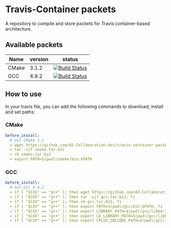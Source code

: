 # Travis-Container packets

A repository to compile and store packets for Travis container-based
architecture.

## Available packets

| Name | version | status |
| ---- | ------------ | ------ |
| CMake | 3.1.2 | [![Build Status](https://travis-ci.org/A2-Collaboration-dev/travis-container-packets.svg?branch=cmake)](https://travis-ci.org/A2-Collaboration-dev/travis-container-packets) |
| GCC | 4.9.2 | [![Build Status](https://travis-ci.org/A2-Collaboration-dev/travis-container-packets.svg?branch=gcc)](https://travis-ci.org/A2-Collaboration-dev/travis-container-packets) |


## How to use

In your travis file, you can add the following commands to download, install and set paths:


### CMake

```yml
before_install:
  # Get CMake 3.1
  - wget https://github.com/A2-Collaboration-dev/travis-container-packets/releases/download/cmake-3.1.2/cmake.tar.bz2
  - tar -xjf cmake.tar.bz2
  - rm cmake.tar.bz2
  - export PATH=$(pwd)/cmake/bin:$PATH
```

### GCC

```yml
before_install:
  # Get GCC 4.9.2
  - if [ "$CXX" == "g++" ]; then wget https://github.com/A2-Collaboration-dev/travis-container-packets/releases/download/gcc-4.9.2/gcc.tar.bz2; fi
  - if [ "$CXX" == "g++" ]; then tar -xjf gcc.tar.bz2; fi
  - if [ "$CXX" == "g++" ]; then rm gcc.tar.bz2; fi
  - if [ "$CXX" == "g++" ]; then export PATH=$(pwd)/gcc/bin:$PATH; fi
  - if [ "$CXX" == "g++" ]; then export LIBRARY_PATH=$(pwd)/gcc/lib64:$LIBRARY_PATH; fi
  - if [ "$CXX" == "g++" ]; then export LD_LIBRARY_PATH=$(pwd)/gcc/lib64:$LD_LIBRARY_PATH; fi
  - if [ "$CXX" == "g++" ]; then export CPLUS_INCLUDE_PATH=$(pwd)/gcc/include/c++/4.8.2:$CPLUS_INCLUDE_PATH; fi
```
